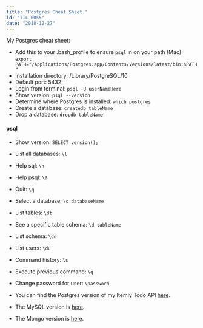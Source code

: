 ```yaml
---
title: "Postgres Cheat Sheet."
id: "TIL 0055"
date: "2018-12-27"
---
```


My Postgres cheat sheet:

* Add this to your .bash_profile to ensure ```psql``` in on your path (Mac): 
```export PATH="/Applications/Postgres.app/Contents/Versions/latest/bin:$PATH"```
* Installation directory: /Library/PostgreSQL/10
* Default port: 5432
* Login from terminal: ```psql -U userNameHere```
* Show version: ```psql --version```
* Determine where Postgres is installed: `which postgres`
* Create a database: `createdb tableName`
* Drop a database: `dropdb tableName`

#### psql

* Show version: ```SELECT version();```
* List all databases: ```\l```
* Help sql: ```\h``` 
* Help psql: ```\?```
* Quit: ```\q```
* Select a database: ```\c databaseName```
* List tables: ```\dt```
* See a specific table schema: `\d tableName`
* List schema: ```\dn```
* List users: ```\du```
* Command history: ```\s```
* Execute previous command: ```\q```
* Change password for user: `\password`


* You can find the Postgres version of my Itemly Todo API [here](https://github.com/nicholaspretorius/itemly/tree/itemly-postgres).
* The MySQL version is [here](https://github.com/nicholaspretorius/itemly/tree/itemly-mysql).
* The Mongo version is [here](https://github.com/nicholaspretorius/itemly).